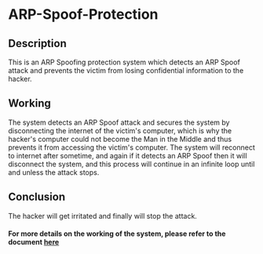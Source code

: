 # ARP-Spoof-Protection
## Description
This is an ARP Spoofing protection system which detects an ARP Spoof attack and prevents the victim from losing confidential information to the hacker.
## Working
The system detects an ARP Spoof attack and secures the system by disconnecting the internet of the victim's computer, which is why the hacker's computer could not become the Man in the Middle and thus prevents it from accessing the victim's computer. The system will reconnect to internet after sometime, and again if it detects an ARP Spoof then it will disconnect the system, and this process will continue in an infinite loop until and unless the attack stops.
## Conclusion
The hacker will get irritated and finally will stop the attack.
#### For more details on the working of the system, please refer to the document [here](https://github.com/arpanchatt/ARP-Spoof-Protection/blob/main/ARPSpoof_Protection_System.pdf)
